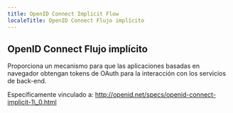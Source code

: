 ```yaml
---
title: OpenID Connect Implicit Flow
localeTitle: OpenID Connect Flujo implícito
---
```

## OpenID Connect Flujo implícito

Proporciona un mecanismo para que las aplicaciones basadas en navegador obtengan tokens de OAuth para la interacción con los servicios de back-end.

Específicamente vinculado a: http://openid.net/specs/openid-connect-implicit-1\_0.html